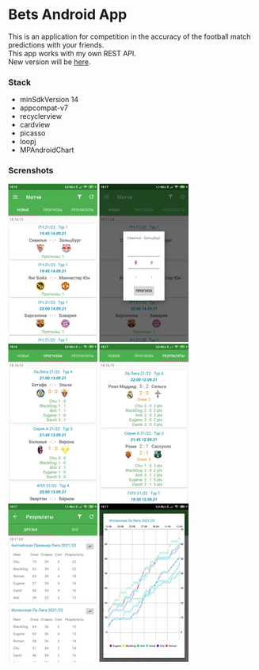# Bets Android App

This is an application for competition in the accuracy of the football match predictions with your friends.<br />
This app works with my own REST API.<br />
New version will be [here](https://github.com/roman-dezhin/FootballPredicts).

### Stack
* minSdkVersion 14
* appcompat-v7
* recyclerview
* cardview
* picasso
* loopj
* MPAndroidChart

### Screnshots
![](Screenshot_1.jpg) ![](Screenshot_2.jpg) ![](Screenshot_3.jpg) 
![](Screenshot_4.jpg) ![](Screenshot_5.jpg) ![](Screenshot_6.jpg)